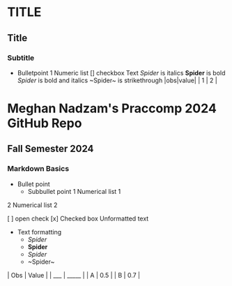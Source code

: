 # TITLE
## Title
### Subtitle
- Bulletpoint
1 Numeric list
[] checkbox
Text
_Spider_ is italics
__Spider__ is bold
_*Spider*_ is bold and italics
~Spider~ is strikethrough
|obs|value|
| 1 | 2   |

# Meghan Nadzam's Praccomp 2024 GitHub Repo
## Fall Semester 2024
### Markdown Basics

- Bullet point
	- Subbullet point
1 Numerical list 1

2 Numerical list 2

[ ] open check
[x] Checked box
Unformatted text
- Text formatting
	- _Spider_
	- __Spider__
	- _*Spider*_
	- ~Spider~

| Obs | Value |
| ___ | _____ |
| A   | 0.5   |
| B   | 0.7   |
